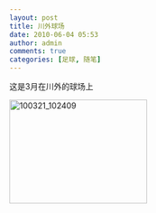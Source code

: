```yaml
---
layout: post
title: 川外球场
date: 2010-06-04 05:53
author: admin
comments: true
categories: [足球, 随笔]
---
```

这是3月在川外的球场上

<a href="http://blog.maradonasu.com/wp-content/uploads/2010/06/100321_1024092.jpg"><img style="display:inline;border:0;" title="100321_102409" src="http://blog.maradonasu.com/wp-content/uploads/2010/06/100321_102409_thumb2.jpg" border="0" alt="100321_102409" width="244" height="184" /></a>
